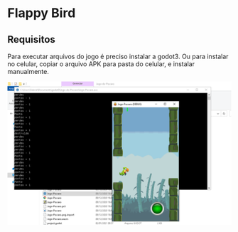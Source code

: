 # Flappy Bird

## Requisitos

Para executar arquivos do jogo é preciso instalar a godot3.
Ou para instalar no celular, copiar o arquivo APK para pasta do celular, e instalar manualmente.

![](https://github.com/Gabrirodri/flappy-bird/blob/main/flappybird-game.png)
